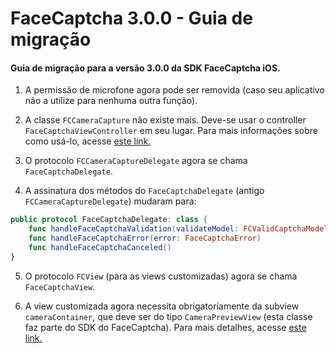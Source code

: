 # FaceCaptcha 3.0.0 - Guia de migração

#### Guia de migração para a versão 3.0.0 da SDK FaceCaptcha iOS.

1. A permissão de microfone agora pode ser removida (caso seu aplicativo não a utilize para nenhuma outra função).

2. A classe `FCCameraCapture` não existe mais. Deve-se usar o controller `FaceCaptchaViewController` em seu lugar. Para mais informações sobre como usá-lo, acesse [este link.](FaceCaptcha-Usage.md)

3. O protocolo `FCCameraCaptureDelegate` agora se chama `FaceCaptchaDelegate`.

4. A assinatura dos métodos do `FaceCaptchaDelegate` (antigo `FCCameraCaptureDelegate`) mudaram para:
```swift
public protocol FaceCaptchaDelegate: class {
    func handleFaceCaptchaValidation(validateModel: FCValidCaptchaModel)
    func handleFaceCaptchaError(error: FaceCaptchaError)
    func handleFaceCaptchaCanceled()
}
```
5. O protocolo `FCView` (para as views customizadas) agora se chama `FaceCaptchaView`.

6. A view customizada agora necessita obrigatoriamente da subview `cameraContainer`, que deve ser do tipo `CameraPreviewView` (esta classe faz parte do SDK do FaceCaptcha). Para mais detalhes, acesse [este link.](FaceCaptcha-CustomView.md)
